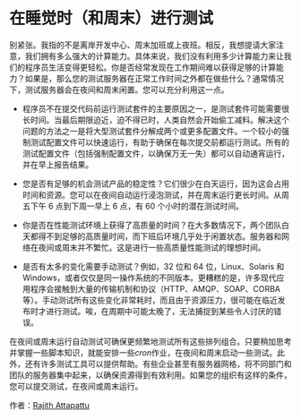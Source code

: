 # 在睡觉时（和周末）进行测试

别紧张。我指的不是离岸开发中心、周末加班或上夜班。相反，我想提请大家注意，我们拥有多么强大的计算能力。具体来说，我们没有利用多少计算能力来让我们的程序员生活变得更轻松。你是否经常发现在工作期间难以获得足够的计算能力？如果是，那么您的测试服务器在正常工作时间之外都在做些什么？通常情况下，测试服务器会在夜间和周末闲置。您可以充分利用这一点。

- 程序员不在提交代码前运行测试套件的主要原因之一，是测试套件可能需要很长时间。当最后期限迫近，迫不得已时，人类自然会开始偷工减料。解决这个问题的方法之一是将大型测试套件分解成两个或更多配置文件。一个较小的强制测试配置文件可以快速运行，有助于确保在每次提交前都运行测试。所有的测试配置文件（包括强制配置文件，以确保万无一失）都可以自动通宵运行，并在早上报告结果。

- 您是否有足够的机会测试产品的稳定性？它们很少在白天运行，因为这会占用时间和资源。您可以在夜间自动运行浸泡测试，并在周末运行更长时间。从周五下午 6 点到下周一早上 6 点，有 60 个小时的潜在测试时间。

- 你是否在性能测试环境上获得了高质量的时间？在大多数情况下，两个团队白天都得不到足够的高质量时间，而下班后环境几乎处于闲置状态。服务器和网络在夜间或周末并不繁忙。这是进行一些高质量性能测试的理想时间。

- 是否有太多的变化需要手动测试？例如，32 位和 64 位，Linux、Solaris 和 Windows，或者仅仅是同一操作系统的不同版本。更糟糕的是，许多现代应用程序会接触到大量的传输机制和协议（HTTP、AMQP、SOAP、CORBA 等）。手动测试所有这些变化非常耗时，而且由于资源压力，很可能在临近发布时才进行测试。唉，在周期中可能太晚了，无法捕捉到某些令人讨厌的错误。

在夜间或周末运行自动测试可确保更频繁地测试所有这些排列组合。只要稍加思考并掌握一些脚本知识，就能安排一些*cron*作业，在夜间和周末启动一些测试。此外，还有许多测试工具可以提供帮助。有些企业甚至有服务器网格，将不同部门和团队的服务器集中起来，以确保资源得到有效利用。如果您的组织有这样的条件，您可以提交测试，在夜间或周末运行。

作者：[Rajith Attapattu](http://programmer.97things.oreilly.com/wiki/index.php/Rajith_Attapattu)